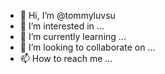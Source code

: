 - 👋 Hi, I’m @tommyluvsu
- 👀 I’m interested in ...
- 🌱 I’m currently learning ...
- 💞️ I’m looking to collaborate on ...
- 📫 How to reach me ...

<!---
tommyluvsu/tommyluvsu is a ✨ special ✨ repository because its `README.md` (this file) appears on your GitHub profile.
You can click the Preview link to take a look at your changes.
--->
